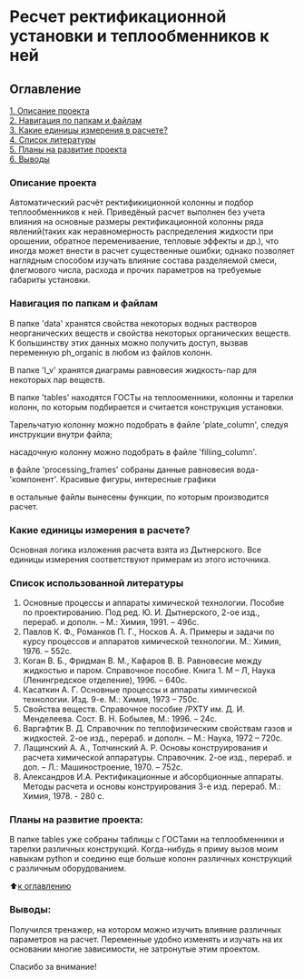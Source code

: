 # Ресчет ректификационной установки и теплообменников к ней

## Оглавление  
[1. Описание проекта](README.md#Описание-проекта)  
[2. Навигация по папкам и файлам](README.md#Навигация-по-папкам-и-файлам)  
[3. Какие единицы измерения в расчете?](README.md#Какие-единицы-измерения-в-расчете?)  
[4. Список литературы](README.md#Этапы-работы-над-проектом)  
[5. Планы на развитие проекта](README.md#Планы-на-развитие-проекта)    
[6. Выводы](README.md#Выводы) 

### Описание проекта    
Автоматический расчёт ректификиционной колонны и подбор теплообменников к ней. Приведёный расчет выполнен без учета влияния на основные размеры
ректификационной колонны ряда явлений(таких как неравномерность распределения жидкости при орошении, обратное перемениваение, тепловые эффекты и др.),
что иногда может внести в расчет существенные ошибки; однако позволяет наглядным способом изучать влияние состава разделяемой смеси,
флегмового числа, расхода и прочих параметров на требуемые габариты установки.


### Навигация по папкам и файлам    
В папке 'data' хранятся свойства некоторых водных растворов неорганических веществ и свойства некоторых органических веществ. К большинству этих данных можно получить доступ, вызвав переменную ph_organic в любом из файлов колонн. 

В папке 'l_v' хранятся диаграмы равновесия жидкость-пар для некоторых пар веществ. 

В папке 'tables' находятся ГОСТы на теплооменники, колонны и тарелки колонн, по которым подбирается и считается конструкция установки. 

Тарельчатую колонну можно подобрать в файле 'plate_column', следуя инструкции внутри файла;

насадочную колонну можно подобрать в файле 'filling_column'. 

в файле 'processing_frames' собраны данные равновесия вода-'компонент'. Красивые фигуры, интересные графики

в остальные файлы вынесены функции, по которым производится расчет.


### Какие единицы измерения в расчете?
Основная логика изложения расчета взята из Дытнерского. Все единицы измерения соответствуют примерам из этого источника. 


### Список использованной литературы  

1. Основные процессы и аппараты химической технологии. Пособие по проектированию. Под ред. Ю. И. Дытнерского, 2-ое изд., перераб. и дополн. – М.: Химия, 1991. – 496с.
2. Павлов К. Ф., Романков П. Г., Носков А. А. Примеры и задачи по курсу процессов и аппаратов химической технологии. М.: Химия, 1976. – 552с.
3. Коган В. Б., Фридман В. М., Кафаров В. В. Равновесие между жидкостью и паром. Справочное пособие. Книга 1. М – Л, Наука (Ленингредское отделение), 1996. – 640с.
4. Касаткин А. Г. Основные процессы и аппараты химической технологии. Изд. 9-е. М.: Химия, 1973 – 750с.
5. Свойства веществ. Справочное пособие /РХТУ им. Д. И. Менделеева. Сост. В. Н. Бобылев, М.: 1996. – 24с.
6. Варгафтик В. Д. Справочник по теплофизическим свойствам газов и жидкостей. 2-ое изд., перераб. и дополн. – М.: Наука, 1972 – 720с.	
7. Лащинский А. А., Толчинский А. Р. Основы конструирования и расчета химической аппаратуры. Справочник. 2-ое изд., перераб. и доп. – Л.: Машиностроение, 1970. – 752с.
8. Александров И.А. Ректификационные и абсорбционные аппараты. Методы расчета и основы конструирования 3-е изд. перераб. М.: Химия, 1978. - 280 с.


### Планы на развитие проекта:  

В папке tables уже собраны таблицы с ГОСТами на теплообменники и тарелки различных конструкций. Когда-нибудь я приму вызов моим навыкам python и соединю еще больше колонн различных конструкций с различным оборудованием.

:arrow_up:[к оглавлению](.README.md#Оглавление)


### Выводы:  
Получился тренажер, на котором можно изучить влияние различных параметров на расчет. Переменные удобно изменять и изучать на их основании многие зависимости, не затронутые этим проектом.

Спасибо за внимание!
 
